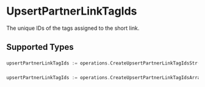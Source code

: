 # UpsertPartnerLinkTagIds

The unique IDs of the tags assigned to the short link.


## Supported Types

### 

```go
upsertPartnerLinkTagIds := operations.CreateUpsertPartnerLinkTagIdsStr(string{/* values here */})
```

### 

```go
upsertPartnerLinkTagIds := operations.CreateUpsertPartnerLinkTagIdsArrayOfStr([]string{/* values here */})
```

